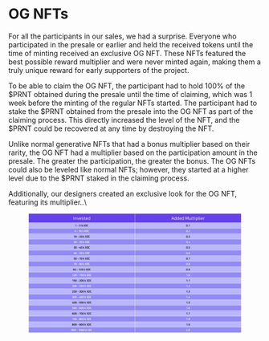 # OG NFTs

For all the participants in our sales, we had a surprise. Everyone who participated in the presale or earlier and held the received tokens until the time of minting received an exclusive OG NFT. These NFTs featured the best possible reward multiplier and were never minted again, making them a truly unique reward for early supporters of the project.

To be able to claim the OG NFT, the participant had to hold 100% of the $PRNT obtained during the presale until the time of claiming, which was 1 week before the minting of the regular NFTs started. The participant had to stake the $PRNT obtained from the presale into the OG NFT as part of the claiming process. This directly increased the level of the NFT, and the $PRNT could be recovered at any time by destroying the NFT.

Unlike normal generative NFTs that had a bonus multiplier based on their rarity, the OG NFT had a multiplier based on the participation amount in the presale. The greater the participation, the greater the bonus. The OG NFTs could also be leveled like normal NFTs; however, they started at a higher level due to the $PRNT staked in the claiming process.

Additionally, our designers created an exclusive look for the OG NFT, featuring its multiplier..\


<figure><img src="../.gitbook/assets/9.jpg" alt=""><figcaption></figcaption></figure>
